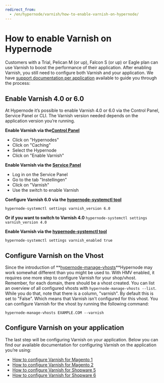 ```yaml
---
redirect_from:
  - /en/hypernode/varnish/how-to-enable-varnish-on-hypernode/
---
```


<!-- source: https://support.hypernode.com/en/hypernode/varnish/how-to-enable-varnish-on-hypernode/ -->

# How to enable Varnish on Hypernode

Customers with a Trial, Pelican M (or up), Falcon S (or up) or Eagle plan can use Varnish to boost the performance of their application. After enabling Varnish, you still need to configure both Varnish and your application. We have [support documentation per application](../varnish/how-to-enable-varnish-on-hypernode.md#configure-varnish-on-your-application) available to guide you through the process:

## Enable Varnish 4.0 or 6.0

At Hypernode it’s possible to enable Varnish 4.0 or 6.0 via the Control Panel, Service Panel or CLI. The Varnish version needed depends on the application version you’re running.

**Enable Varnish via the[Control Panel](https://auth.hypernode.com/)**

- Click on "Hypernodes"
- Click on "Caching"
- Select the Hypernode
- Click on "Enable Varnish"

**Enable Varnish via the [Service Panel](https://service.byte.nl/)**

- Log in on the Service Panel
- Go to the tab "Instellingen"
- Click on "Varnish"
- Use the switch to enable Varnish

**Configure Varnish 6.0 via the [hypernode-systemctl tool](../tools/how-to-use-the-hypernode-systemctl-cli-tool.md)**

`hypernode-systemctl settings varnish_version 6.0`

**Or if you want to switch to Varnish 4.0**
`hypernode-systemctl settings varnish_version 4.0`

**Enable Varnish via the [hypernode-systemctl tool](../tools/how-to-use-the-hypernode-systemctl-cli-tool.md)**

`hypernode-systemctl settings varnish_enabled true`

## Configure Varnish on the Vhost

Since the introduction of \*\*[hypernode-manage-vhosts](https://changelog.hypernode.com/changelog/release-7166-hypernode-manage-vhosts-enabled-by-default/)\*\*Hypernode may work somewhat different than you might be used to. With HMV enabled, it requires one more step to configure Varnish for your shop/vhost. Remember, for each domain, there should be a vhost created. You can list an overview of all configured vhosts with `hypernode-manage-vhosts --list`. While you do that, note that there is a column, "varnish". By default this is set to "False". Which means that Varnish isn't configured for this vhost. You can configure Varnish for the vhost by running the following command:

`hypernode-manage-vhosts EXAMPLE.COM --varnish`

## Configure Varnish on your application

The last step will be configuring Varnish on your application. Below you can find our available documentation for configuring Varnish on the application you’re using:

- [How to configure Varnish for Magento 1](../../ecommerce-applications/magento-1/how-to-configure-varnish-for-magento-1-x.md)
- [How to configure Varnish for Magento 2](../../ecommerce-applications/magento-2/how-to-configure-varnish-for-magento-2-x.md)
- [How to configure Varnish for Shopware 5](../../ecommerce-applications/shopware-5/how-to-configure-varnish-for-shopware-5.md)
- [How to configure Varnish for Shopware 6](../../ecommerce-applications/shopware-6/how-to-configure-varnish-for-shopware-6.md)
